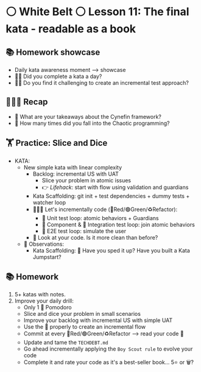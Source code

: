 # ⚪️ White Belt ⚪️ Lesson 11: The final kata - readable as a book

## 📚 Homework showcase

- Daily kata awareness moment --> showcase
- 🙋‍♂️ Did you complete a kata a day?
- 🙋‍♂️ Do you find it challenging to create an incremental test approach?

## 👨🏻‍🏫 Recap

- 🤔 What are your takeaways about the Cynefin framework?
- 🤔 How many times did you fall into the Chaotic programming?

## 🏋️ Practice: Slice and Dice

- KATA:
  - New simple kata with linear complexity
    - Backlog: incremental US with UAT
      - Slice your problem in atomic issues
      - 👉 _Lifehack_: start with flow using validation and guardians
    - Kata Scaffolding: git init + test dependencies + dummy tests + watcher
      loop
    - 👩🏻‍💻 Let's incrementally code (🔴Red/🟢Green/♻️Refactor):
      - 🧪 Unit test loop: atomic behaviors + Guardians
      - 🧩 Component & 🔌 Integration test loop: join atomic behaviors
      - 🤝 E2E test loop: simulate the user
    - 🤔 Look at your code. Is it more clean than before?
  - 👀 Observations:
    - Kata Scaffolding: 🤔 Have you sped it up? Have you built a Kata Jumpstart?

## 📚 Homework

1. 5+ katas with notes.
2. Improve your daily drill:
   - Only 1 🍅 Pomodoro
   - Slice and dice your problem in small scenarios
   - Improve your backlog with incremental US with simple UAT
   - Use the 📝 properly to create an incremental flow
   - Commit at every 🔴Red/🟢Green/♻️Refactor --> read your code 📖
   - Update and tame the `TECHDEBT.md`
   - Go ahead incrementally applying the `Boy Scout rule` to evolve your code
   - Complete it and rate your code as it's a best-seller book... 5⭐️ or 🗑️?
